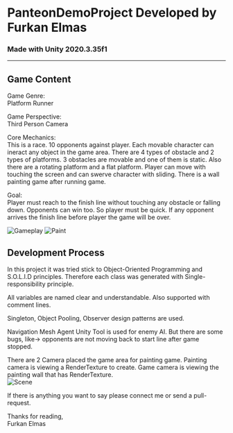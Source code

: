 # PanteonDemoProject Developed by Furkan Elmas
### Made with Unity 2020.3.35f1
---

## Game Content
Game Genre: \
Platform Runner

Game Perspective: \
Third Person Camera

Core Mechanics: \
This is a race. 10 opponents against player. Each movable character can ineract any object in the game area.
There are 4 types of obstacle and 2 types of platforms. 3 obstacles are movable and one of them is static.
Also there are a rotating platform and a flat platform.
Player can move with touching the screen and can swerve character with sliding.
There is a wall painting game after running game.

Goal: \
Player must reach to the finish line without touching any obstacle or falling down.
Opponents can win too. So player must be quick. If any opponent arrives the finish line before player the game will be over.

![Gameplay](https://user-images.githubusercontent.com/98258752/177772531-b36c27c5-5ef8-4da1-b4de-a96e6ae7ff37.png)
![Paint](https://user-images.githubusercontent.com/98258752/177772970-20748927-b642-4bed-aa4c-831b444ff948.png)


## Development Process
In this project it was tried stick to Object-Oriented Programming and S.O.L.I.D principles. Therefore each class was generated with Single-responsibility principle.

All variables are named clear and understandable. Also supported with comment lines.

Singleton, Object Pooling, Observer design patterns are used.

Navigation Mesh Agent Unity Tool is used for enemy AI. But there are some bugs, like-> opponents are not moving back to start line after game stopped.

There are 2 Camera placed the game area for painting game. Painting camera is viewing a RenderTexture to create. 
Game camera is viewing the painting wall that has RenderTexture. \
![Scene](https://user-images.githubusercontent.com/98258752/177772732-f367c5bd-a928-474e-8ea0-0b24b7d519ae.png)


If there is anything you want to say please connect me or send a pull-request.

Thanks for reading, \
Furkan Elmas
